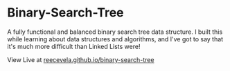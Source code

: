 # Binary-Search-Tree
 A fully functional and balanced binary search tree data structure. I built this while learning about data structures and algorithms, and I've got to say that it's much more difficult than Linked Lists were!
 
 View Live at [reecevela.github.io/binary-search-tree](reecevela.github.io/binary-search-tree)
